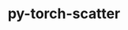 ---
title: "py-torch-scatter"
layout: cache
categories: [package, develop]
meta: {"compilers": ["gcc@=13.2.0"], "num_specs": 40, "num_specs_by_stack": {"ml-linux-aarch64-cpu": 9, "ml-linux-aarch64-cuda": 8, "ml-linux-x86_64-cpu": 10, "ml-linux-x86_64-cuda": 10, "root": 40}, "oss": ["ubuntu24.04"], "platforms": ["linux"], "stacks": ["ml-linux-aarch64-cpu", "ml-linux-aarch64-cuda", "ml-linux-x86_64-cpu", "ml-linux-x86_64-cuda", "root"], "targets": ["aarch64", "x86_64_v3"], "versions": ["2.1.2"]}
spec_details: [{"compiler": "gcc@=13.2.0", "hash": "3b7cxmytwkh4pg2wyinq355vckozgb73", "os": "ubuntu24.04", "platform": "linux", "size": "-", "stacks": ["root"], "target": "aarch64", "variants": ["build_system=python_pip"], "versions": ["2.1.2"]}, {"compiler": "gcc@=13.2.0", "hash": "3f3ymyjaggyob2dztgx2yi24sl74g3ti", "os": "ubuntu24.04", "platform": "linux", "size": "-", "stacks": ["ml-linux-x86_64-cuda", "root"], "target": "x86_64_v3", "variants": ["build_system=python_pip"], "versions": ["2.1.2"]}, {"compiler": "gcc@=13.2.0", "hash": "3ftwu5chm53bn5qltqymjsf7lkqfo2si", "os": "ubuntu24.04", "platform": "linux", "size": "-", "stacks": ["ml-linux-x86_64-cuda", "root"], "target": "x86_64_v3", "variants": ["build_system=python_pip"], "versions": ["2.1.2"]}, {"compiler": "gcc@=13.2.0", "hash": "3iguzngkfq5ahu34bof4bsy4jk2ghpr3", "os": "ubuntu24.04", "platform": "linux", "size": "-", "stacks": ["ml-linux-x86_64-cpu", "root"], "target": "x86_64_v3", "variants": ["build_system=python_pip"], "versions": ["2.1.2"]}, {"compiler": "gcc@=13.2.0", "hash": "4qxadkldrusjsrxkbzdyblrwpuyagmxx", "os": "ubuntu24.04", "platform": "linux", "size": "-", "stacks": ["ml-linux-x86_64-cuda", "root"], "target": "x86_64_v3", "variants": ["build_system=python_pip"], "versions": ["2.1.2"]}, {"compiler": "gcc@=13.2.0", "hash": "65fnut4qsbihhidhvsmedcim4b3xlfha", "os": "ubuntu24.04", "platform": "linux", "size": "-", "stacks": ["ml-linux-x86_64-cpu", "root"], "target": "x86_64_v3", "variants": ["build_system=python_pip"], "versions": ["2.1.2"]}, {"compiler": "gcc@=13.2.0", "hash": "6ffdmozvcf7a5eprbogtmeqiuhfu2em2", "os": "ubuntu24.04", "platform": "linux", "size": "-", "stacks": ["ml-linux-aarch64-cpu", "root"], "target": "aarch64", "variants": ["build_system=python_pip"], "versions": ["2.1.2"]}, {"compiler": "gcc@=13.2.0", "hash": "6wu2t4f4o7enstjqn24mfo6i2wgfe6hv", "os": "ubuntu24.04", "platform": "linux", "size": "-", "stacks": ["ml-linux-aarch64-cpu", "root"], "target": "aarch64", "variants": ["build_system=python_pip"], "versions": ["2.1.2"]}, {"compiler": "gcc@=13.2.0", "hash": "6zh2izc5e3bwia4pax3gb7fuyetr2ei4", "os": "ubuntu24.04", "platform": "linux", "size": "-", "stacks": ["ml-linux-aarch64-cpu", "root"], "target": "aarch64", "variants": ["build_system=python_pip"], "versions": ["2.1.2"]}, {"compiler": "gcc@=13.2.0", "hash": "7uijgmpbaftx3eebmmidle5slnzx3dt4", "os": "ubuntu24.04", "platform": "linux", "size": "-", "stacks": ["ml-linux-aarch64-cpu", "root"], "target": "aarch64", "variants": ["build_system=python_pip"], "versions": ["2.1.2"]}, {"compiler": "gcc@=13.2.0", "hash": "ae4jskd5dj7oe74qom2os2nqm4l6flft", "os": "ubuntu24.04", "platform": "linux", "size": "-", "stacks": ["ml-linux-aarch64-cuda", "root"], "target": "aarch64", "variants": ["build_system=python_pip"], "versions": ["2.1.2"]}, {"compiler": "gcc@=13.2.0", "hash": "aeyrftuc2sbtmiilftuvhhpsxmsxseku", "os": "ubuntu24.04", "platform": "linux", "size": "-", "stacks": ["ml-linux-x86_64-cpu", "root"], "target": "x86_64_v3", "variants": ["build_system=python_pip"], "versions": ["2.1.2"]}, {"compiler": "gcc@=13.2.0", "hash": "anrbvh7omcq6r67ib3ggmp2fwljl2gcw", "os": "ubuntu24.04", "platform": "linux", "size": "-", "stacks": ["ml-linux-x86_64-cpu", "root"], "target": "x86_64_v3", "variants": ["build_system=python_pip"], "versions": ["2.1.2"]}, {"compiler": "gcc@=13.2.0", "hash": "bk7c3zabb7yrxj7stjvsncuqvijc6vrr", "os": "ubuntu24.04", "platform": "linux", "size": "-", "stacks": ["ml-linux-aarch64-cuda", "root"], "target": "aarch64", "variants": ["build_system=python_pip"], "versions": ["2.1.2"]}, {"compiler": "gcc@=13.2.0", "hash": "buuqctdj657pwjrdm2ryxdqih5f2tuyn", "os": "ubuntu24.04", "platform": "linux", "size": "-", "stacks": ["ml-linux-aarch64-cpu", "root"], "target": "aarch64", "variants": ["build_system=python_pip"], "versions": ["2.1.2"]}, {"compiler": "gcc@=13.2.0", "hash": "flwtkdny4yknq3ucestqjrtqsykl3ng4", "os": "ubuntu24.04", "platform": "linux", "size": "-", "stacks": ["ml-linux-x86_64-cuda", "root"], "target": "x86_64_v3", "variants": ["build_system=python_pip"], "versions": ["2.1.2"]}, {"compiler": "gcc@=13.2.0", "hash": "fqymdu6vbeppwywno24dsl5k6q34p3m2", "os": "ubuntu24.04", "platform": "linux", "size": "-", "stacks": ["ml-linux-x86_64-cpu", "root"], "target": "x86_64_v3", "variants": ["build_system=python_pip"], "versions": ["2.1.2"]}, {"compiler": "gcc@=13.2.0", "hash": "ge7nart6zrycraslr555fl6lfoobzdht", "os": "ubuntu24.04", "platform": "linux", "size": "-", "stacks": ["ml-linux-aarch64-cuda", "root"], "target": "aarch64", "variants": ["build_system=python_pip"], "versions": ["2.1.2"]}, {"compiler": "gcc@=13.2.0", "hash": "gjlim654uw6xuoxtktrdqgmk6lrcv2uq", "os": "ubuntu24.04", "platform": "linux", "size": "-", "stacks": ["ml-linux-aarch64-cpu", "root"], "target": "aarch64", "variants": ["build_system=python_pip"], "versions": ["2.1.2"]}, {"compiler": "gcc@=13.2.0", "hash": "gu3f4oh4x77ppi4r42yvmbo53eifjf46", "os": "ubuntu24.04", "platform": "linux", "size": "-", "stacks": ["root"], "target": "x86_64_v3", "variants": ["build_system=python_pip"], "versions": ["2.1.2"]}, {"compiler": "gcc@=13.2.0", "hash": "i3c6wd7hjilb6pbcur5xqvwrhkafp4aw", "os": "ubuntu24.04", "platform": "linux", "size": "-", "stacks": ["ml-linux-x86_64-cpu", "root"], "target": "x86_64_v3", "variants": ["build_system=python_pip"], "versions": ["2.1.2"]}, {"compiler": "gcc@=13.2.0", "hash": "iubt47hywwy2m5pmyew6qz77tqydm557", "os": "ubuntu24.04", "platform": "linux", "size": "-", "stacks": ["ml-linux-x86_64-cuda", "root"], "target": "x86_64_v3", "variants": ["build_system=python_pip"], "versions": ["2.1.2"]}, {"compiler": "gcc@=13.2.0", "hash": "kw5negz5ja6wrzs7lcw6imstfpfhqodp", "os": "ubuntu24.04", "platform": "linux", "size": "-", "stacks": ["ml-linux-aarch64-cpu", "root"], "target": "aarch64", "variants": ["build_system=python_pip"], "versions": ["2.1.2"]}, {"compiler": "gcc@=13.2.0", "hash": "mp6wauwwgj3hvaks5goqlp6sh22xxjlx", "os": "ubuntu24.04", "platform": "linux", "size": "-", "stacks": ["ml-linux-aarch64-cuda", "root"], "target": "aarch64", "variants": ["build_system=python_pip"], "versions": ["2.1.2"]}, {"compiler": "gcc@=13.2.0", "hash": "ohenv3esdly6nvr23zqubninthxkz2xn", "os": "ubuntu24.04", "platform": "linux", "size": "-", "stacks": ["ml-linux-aarch64-cuda", "root"], "target": "aarch64", "variants": ["build_system=python_pip"], "versions": ["2.1.2"]}, {"compiler": "gcc@=13.2.0", "hash": "omk5irtbwtagm7iawaerwunbabcd63qt", "os": "ubuntu24.04", "platform": "linux", "size": "-", "stacks": ["ml-linux-aarch64-cuda", "root"], "target": "aarch64", "variants": ["build_system=python_pip"], "versions": ["2.1.2"]}, {"compiler": "gcc@=13.2.0", "hash": "ousmcenyt65544h6gndxt3upn4gfrxtz", "os": "ubuntu24.04", "platform": "linux", "size": "-", "stacks": ["ml-linux-x86_64-cuda", "root"], "target": "x86_64_v3", "variants": ["build_system=python_pip"], "versions": ["2.1.2"]}, {"compiler": "gcc@=13.2.0", "hash": "p46uxq4k2s7f2ckewi4owe6snwllwqnk", "os": "ubuntu24.04", "platform": "linux", "size": "-", "stacks": ["ml-linux-x86_64-cpu", "root"], "target": "x86_64_v3", "variants": ["build_system=python_pip"], "versions": ["2.1.2"]}, {"compiler": "gcc@=13.2.0", "hash": "qnabqhxjndqwguxdsbrgxn57bol5squ6", "os": "ubuntu24.04", "platform": "linux", "size": "-", "stacks": ["ml-linux-x86_64-cpu", "root"], "target": "x86_64_v3", "variants": ["build_system=python_pip"], "versions": ["2.1.2"]}, {"compiler": "gcc@=13.2.0", "hash": "qyrhzvicadeje7komqwkhs5rxsecmcwj", "os": "ubuntu24.04", "platform": "linux", "size": "-", "stacks": ["ml-linux-aarch64-cuda", "root"], "target": "aarch64", "variants": ["build_system=python_pip"], "versions": ["2.1.2"]}, {"compiler": "gcc@=13.2.0", "hash": "rhbie7sndsp6uit2plblg4mmgy43kbur", "os": "ubuntu24.04", "platform": "linux", "size": "-", "stacks": ["ml-linux-x86_64-cpu", "root"], "target": "x86_64_v3", "variants": ["build_system=python_pip"], "versions": ["2.1.2"]}, {"compiler": "gcc@=13.2.0", "hash": "s54oqmmdzt6hbcgkqg7xnaef3o6qybtg", "os": "ubuntu24.04", "platform": "linux", "size": "-", "stacks": ["ml-linux-x86_64-cuda", "root"], "target": "x86_64_v3", "variants": ["build_system=python_pip"], "versions": ["2.1.2"]}, {"compiler": "gcc@=13.2.0", "hash": "so66kwqyr5xp5qlhtkgcmeljxmzegv2t", "os": "ubuntu24.04", "platform": "linux", "size": "-", "stacks": ["ml-linux-x86_64-cuda", "root"], "target": "x86_64_v3", "variants": ["build_system=python_pip"], "versions": ["2.1.2"]}, {"compiler": "gcc@=13.2.0", "hash": "t2vpubksfyfgdi4lqbvl4byccnzxgnle", "os": "ubuntu24.04", "platform": "linux", "size": "-", "stacks": ["ml-linux-aarch64-cpu", "root"], "target": "aarch64", "variants": ["build_system=python_pip"], "versions": ["2.1.2"]}, {"compiler": "gcc@=13.2.0", "hash": "teqjuruza3gzz5ucabanuaq2tq2udreh", "os": "ubuntu24.04", "platform": "linux", "size": "-", "stacks": ["ml-linux-x86_64-cuda", "root"], "target": "x86_64_v3", "variants": ["build_system=python_pip"], "versions": ["2.1.2"]}, {"compiler": "gcc@=13.2.0", "hash": "vmspwr3nwjmaq7ct74ryq6ygwbu4da7s", "os": "ubuntu24.04", "platform": "linux", "size": "-", "stacks": ["ml-linux-x86_64-cuda", "root"], "target": "x86_64_v3", "variants": ["build_system=python_pip"], "versions": ["2.1.2"]}, {"compiler": "gcc@=13.2.0", "hash": "vsjou4dvigmpakvssaha5audg6eculzv", "os": "ubuntu24.04", "platform": "linux", "size": "-", "stacks": ["ml-linux-aarch64-cpu", "root"], "target": "aarch64", "variants": ["build_system=python_pip"], "versions": ["2.1.2"]}, {"compiler": "gcc@=13.2.0", "hash": "vu6bbaxurppepjb6obumcvexxsmwc6eb", "os": "ubuntu24.04", "platform": "linux", "size": "-", "stacks": ["ml-linux-aarch64-cuda", "root"], "target": "aarch64", "variants": ["build_system=python_pip"], "versions": ["2.1.2"]}, {"compiler": "gcc@=13.2.0", "hash": "wagfmrm4uebj64cvzhcrv2vnq2ic7zow", "os": "ubuntu24.04", "platform": "linux", "size": "-", "stacks": ["ml-linux-x86_64-cpu", "root"], "target": "x86_64_v3", "variants": ["build_system=python_pip"], "versions": ["2.1.2"]}, {"compiler": "gcc@=13.2.0", "hash": "ynlgmxjzocazrpcqkua32yvtjvg6epvx", "os": "ubuntu24.04", "platform": "linux", "size": "-", "stacks": ["root"], "target": "aarch64", "variants": ["build_system=python_pip"], "versions": ["2.1.2"]}]
---
